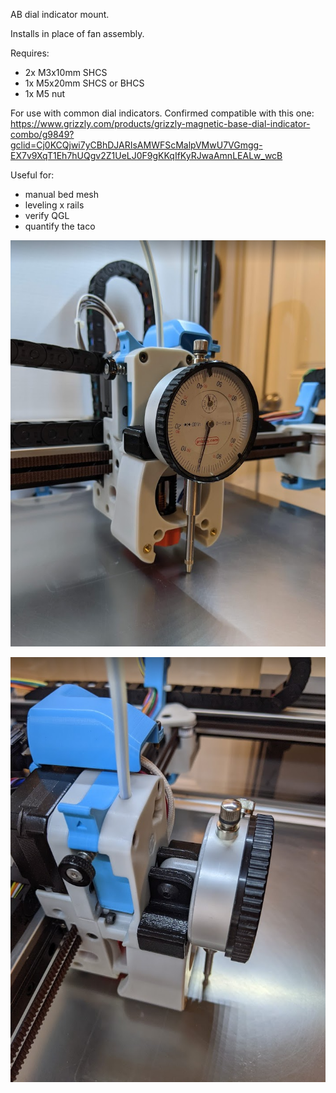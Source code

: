 AB dial indicator mount.

Installs in place of fan assembly.

Requires:
- 2x M3x10mm SHCS
- 1x M5x20mm SHCS or BHCS
- 1x M5 nut

For use with common dial indicators. Confirmed compatible with this one:
https://www.grizzly.com/products/grizzly-magnetic-base-dial-indicator-combo/g9849?gclid=Cj0KCQjwi7yCBhDJARIsAMWFScMalpVMwU7VGmgg-EX7v9XqT1Eh7hUQgv2Z1UeLJ0F9gKKqIfKyRJwaAmnLEALw_wcB

Useful for:
- manual bed mesh
- leveling x rails
- verify QGL
- quantify the taco

![AB dial indicator mount](image1.png)

![AB dial indicator mount](image2.png)
